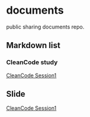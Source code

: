 # documents
public sharing documents repo.


## Markdown list

### CleanCode study
[CleanCode Session1](study/clean_code/session1.md)

## Slide
[CleanCode Session1](https://ayonc.github.io/documents/slide/clean_code/session1)



